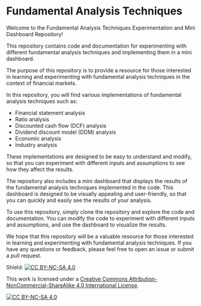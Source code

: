 # Fundamental Analysis Techniques

Welcome to the Fundamental Analysis Techniques Experimentation and Mini Dashboard Repository!

This repository contains code and documentation for experimenting with different fundamental analysis techniques and implementing them in a mini dashboard.

The purpose of this repository is to provide a resource for those interested in learning and experimenting with fundamental analysis techniques in the context of financial markets.

In this repository, you will find various implementations of fundamental analysis techniques such as:

- Financial statement analysis
- Ratio analysis
- Discounted cash flow (DCF) analysis
- Dividend discount model (DDM) analysis
- Economic analysis
- Industry analysis

These implementations are designed to be easy to understand and modify, so that you can experiment with different inputs and assumptions to see how they affect the results.

The repository also includes a mini dashboard that displays the results of the fundamental analysis techniques implemented in the code. This dashboard is designed to be visually appealing and user-friendly, so that you can quickly and easily see the results of your analysis.

To use this repository, simply clone the repository and explore the code and documentation. You can modify the code to experiment with different inputs and assumptions, and use the dashboard to visualize the results.

We hope that this repository will be a valuable resource for those interested in learning and experimenting with fundamental analysis techniques. If you have any questions or feedback, please feel free to open an issue or submit a pull request.

Shield: [![CC BY-NC-SA 4.0][cc-by-nc-sa-shield]][cc-by-nc-sa]

This work is licensed under a
[Creative Commons Attribution-NonCommercial-ShareAlike 4.0 International License][cc-by-nc-sa].

[![CC BY-NC-SA 4.0][cc-by-nc-sa-image]][cc-by-nc-sa]

[cc-by-nc-sa]: http://creativecommons.org/licenses/by-nc-sa/4.0/
[cc-by-nc-sa-image]: https://licensebuttons.net/l/by-nc-sa/4.0/88x31.png
[cc-by-nc-sa-shield]: https://img.shields.io/badge/License-CC%20BY--NC--SA%204.0-lightgrey.svg
